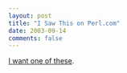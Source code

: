 ```yaml
---
layout: post
title: "I Saw This on Perl.com"
date: 2003-09-14
comments: false
---
```

[I want one of these][0].



[0]: http://m2.doubleclick.net/viewad/684401/030505_blogging_336x280.gif
